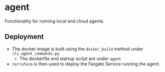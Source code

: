 # agent

Functionality for running local and cloud agents.

## Deployment
* The docker image is built using the `docker_build` method under `cli.agent_commands.py`
  * The dockerfile and startup script are under `agent`
* `terraform` is then used to deploy the Fargate Service running the agent.
